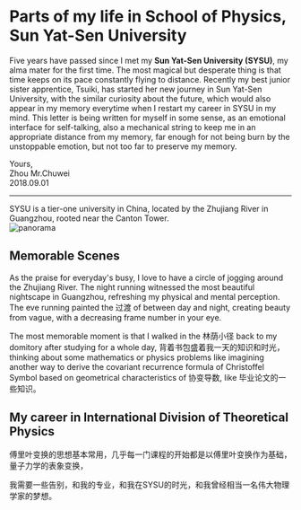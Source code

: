 # Parts of my life in School of Physics, Sun Yat-Sen University           
           
Five years have passed since I met my **Sun Yat-Sen University (SYSU)**, my alma mater for the first time. The most magical but desperate thing is that time keeps on its pace constantly flying to distance. Recently my best junior sister apprentice, Tsuiki, has started her new journey in Sun Yat-Sen University, with the similar curiosity about the future, which would also appear in my memory everytime when I restart my career in SYSU in my mind. This letter is being written for myself in some sense, as an emotional interface for self-talking, also a mechanical string to keep me in an appropriate distance from my memory, far enough for not being burn by the unstoppable emotion, but not too far to preserve my memory.              

         
Yours,         
Zhou Mr.Chuwei          
2018.09.01      

--------------------         

SYSU is a tier-one university in China, located by the Zhujiang River in Guangzhou, rooted near the Canton Tower.         
![panorama](https://github.com/zhouchw5/interaction.github.io/blob/Life-in-SYSU/panorama.jpg)          

         
         
## Memorable Scenes 
As the praise for everyday's busy, I love to have a circle of jogging around the Zhujiang River. The night running witnessed the most beautiful nightscape in Guangzhou, refreshing my physical and mental perception. The eve running painted the 过渡 of between day and night, creating beauty from vague, with a decreasing frame number in your eye.    

The most memorable moment is that I walked in the 林荫小径 back to my domitory after studying for a whole day, 背着书包盛着我一天的知识和时光，thinking about some mathematics or physics problems like imagining another way to derive the covariant recurrence formula of Christoffel Symbol based on geometrical characteristics of 协变导数, like 毕业论文的一些知识。

## My career in International Division of Theoretical Physics 
傅里叶变换的思想基本常用，几乎每一门课程的开始都是以傅里叶变换作为基础，量子力学的表象变换，

我需要一些告别，和我的专业，和我在SYSU的时光，和我曾经相当一名伟大物理学家的梦想。
